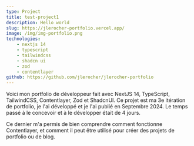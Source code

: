 ```yaml
---
type: Project
title: test-project1
description: Hello world
slug: https://jlerocher-portfolio.vercel.app/
image: /img/img-portfolio.png
technologies:
    - nextjs 14
    - typescript
    - tailwindcss
    - shadcn ui
    - zod
    - contentlayer
github: https://github.com/jlerocher/jlerocher-portfolio
---
```


Voici mon portfolio de développeur fait avec NextJS 14, TypeScript, TailwindCSS, Contentlayer, Zod et ShadcnUI.
Ce projet est ma 3e itération de portfolio, je l'ai développé  et je l'ai publié en Septembre 2024. Le temps passé à le concevoir
et à le développer était de 4 jours.

Ce dernier m'a permis de bien comprendre comment fonctionne Contentlayer, et comment il peut être utilisé pour créer des projets de portfolio ou de blog.
